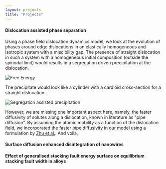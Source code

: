 ```yaml
---
layout: projects
title: "Projects"
---
```


#### **Dislocation assisted phase separation**

Using a phase field dislocation dynamics model, we look at the evolution of phases around edge dislocations in an 
elastically homogeneous and isotropic system with a miscibility gap. The presence of straight dislocation 
in such a system with a homogeneous initial composition (outside the spinodal limit) would results in a segregation
driven precipitation at the dislocation. 

![Free Energy]()

The precipitate would look like a cylinder with a cardioid cross-section for a straight dislocation.  

![Segregation assisted precipitation](https://media.giphy.com/media/vFKqnCdLPNOKc/giphy.gif)

However, we are missing one important aspect here, namely, the faster diffusivity of solutes along a dislocation, 
known in literature as "pipe diffusion". By assuming the atomic mobility as a function of the dislocation field, 
we incorporated the faster pipe diffusivity in our model using a formulation 
by [Zhu et al.](https://journals.aps.org/pre/abstract/10.1103/PhysRevE.60.3564). And voila,  


#### **Surface diffusion enhanced disintegration of nanowires**


#### **Effect of generalised stacking fault energy surface on equilibrium stacking fault width in alloys**